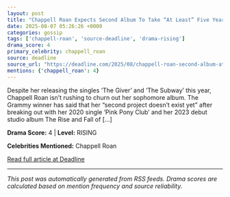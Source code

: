 ```yaml
---
layout: post
title: "Chappell Roan Expects Second Album To Take “At Least” Five Years"
date: 2025-08-07 05:26:26 +0000
categories: gossip
tags: ['chappell-roan', 'source-deadline', 'drama-rising']
drama_score: 4
primary_celebrity: chappell_roan
source: deadline
source_url: "https://deadline.com/2025/08/chappell-roan-second-album-at-least-five-years-1236480842/"
mentions: {'chappell_roan': 4}
---
```


Despite her releasing the singles &#8216;The Giver&#8217; and &#8216;The Subway&#8217; this year, Chappell Roan isn&#8217;t rushing to churn out her sophomore album. The Grammy winner has said that her &#8220;second project doesn&#8217;t exist yet&#8221; after breaking out with her 2020 single &#8216;Pink Pony Club&#8217; and her 2023 debut studio album The Rise and Fall of [&#8230;]

**Drama Score:** 4 | **Level:** RISING

**Celebrities Mentioned:** Chappell Roan

[Read full article at Deadline](https://deadline.com/2025/08/chappell-roan-second-album-at-least-five-years-1236480842/)

---
*This post was automatically generated from RSS feeds. Drama scores are calculated based on mention frequency and source reliability.*
